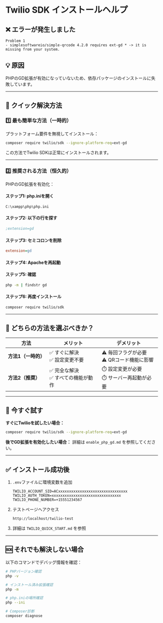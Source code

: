 # Twilio SDK インストールヘルプ

## ❌ エラーが発生しました

```
Problem 1
- simplesoftwareio/simple-qrcode 4.2.0 requires ext-gd * -> it is missing from your system.
```

## 💡 原因
PHPのGD拡張が有効になっていないため、依存パッケージのインストールに失敗しています。

---

## 🚀 クイック解決方法

### 1️⃣ 最も簡単な方法（一時的）

プラットフォーム要件を無視してインストール：

```bash
composer require twilio/sdk --ignore-platform-req=ext-gd
```

この方法でTwilio SDKは正常にインストールされます。

---

### 2️⃣ 推奨される方法（恒久的）

PHPのGD拡張を有効化：

#### ステップ1: php.iniを開く
```
C:\xampp\php\php.ini
```

#### ステップ2: 以下の行を探す
```ini
;extension=gd
```

#### ステップ3: セミコロンを削除
```ini
extension=gd
```

#### ステップ4: Apacheを再起動

#### ステップ5: 確認
```bash
php -m | findstr gd
```

#### ステップ6: 再度インストール
```bash
composer require twilio/sdk
```

---

## 📝 どちらの方法を選ぶべきか？

| 方法 | メリット | デメリット |
|------|---------|-----------|
| **方法1（一時的）** | ✅ すぐに解決<br>✅ 設定変更不要 | ⚠️ 毎回フラグが必要<br>⚠️ QRコード機能に影響 |
| **方法2（推奨）** | ✅ 完全な解決<br>✅ すべての機能が動作 | ⏱️ 設定変更が必要<br>⏱️ サーバー再起動が必要 |

---

## 🎯 今すぐ試す

**すぐにTwilioを試したい場合：**
```bash
composer require twilio/sdk --ignore-platform-req=ext-gd
```

**後でGD拡張を有効化したい場合：**
詳細は `enable_php_gd.md` を参照してください。

---

## ✅ インストール成功後

1. `.env`ファイルに環境変数を追加
   ```env
   TWILIO_ACCOUNT_SID=ACxxxxxxxxxxxxxxxxxxxxxxxxxxxxxxxx
   TWILIO_AUTH_TOKEN=xxxxxxxxxxxxxxxxxxxxxxxxxxxxxxxx
   TWILIO_PHONE_NUMBER=+15551234567
   ```

2. テストページへアクセス
   ```
   http://localhost/twilio-test
   ```

3. 詳細は `TWILIO_QUICK_START.md` を参照

---

## 🆘 それでも解決しない場合

以下のコマンドでデバッグ情報を確認：

```bash
# PHPバージョン確認
php -v

# インストール済み拡張確認
php -m

# php.iniの場所確認
php --ini

# Composer診断
composer diagnose
```




